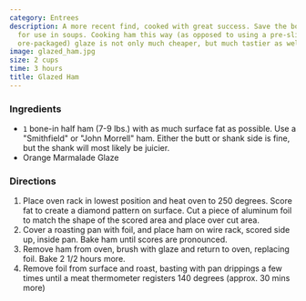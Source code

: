 ```yaml
---
category: Entrees
description: A more recent find, cooked with great success. Save the bone when done
  for use in soups. Cooking ham this way (as opposed to using a pre-sliced ham with
  ore-packaged) glaze is not only much cheaper, but much tastier as well.
image: glazed_ham.jpg
size: 2 cups
time: 3 hours
title: Glazed Ham
---
```


### Ingredients

* `1` bone-in half ham (7-9 lbs.) with as much surface fat as possible. Use a "Smithfield" or "John Morrell" ham. Either the butt or shank side is fine, but the shank will most likely be juicier.
* Orange Marmalade Glaze

### Directions

1. Place oven rack in lowest position and heat oven to 250 degrees. Score fat to create a diamond pattern on surface. Cut a piece of aluminum foil to match the shape of the scored area and place over cut area.
2. Cover a roasting pan with foil, and place ham on wire rack, scored side up, inside pan. Bake ham until scores are pronounced. 
3. Remove ham from oven, brush with glaze and return to oven, replacing foil. Bake 2 1/2 hours more. 
4. Remove foil from surface and roast, basting with pan drippings a few times until a meat thermometer registers 140 degrees (approx. 30 mins more)